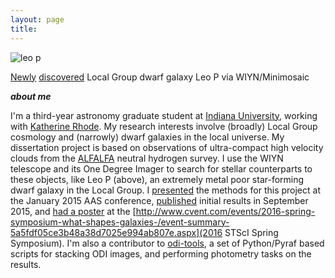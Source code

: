 ```yaml
---
layout: page
title:
---
```

![leo p](/media/LeoP.png)
<p class="message">
  <a href="http://adsabs.harvard.edu/abs/2013AJ....146...15G">Newly</a>&nbsp;<a href="http://adsabs.harvard.edu/abs/2013AJ....145..149R">discovered</a> Local Group dwarf galaxy Leo P via WIYN/Minimosaic
</p>

***about me***

I'm a third-year astronomy graduate student at [Indiana University](http://astro.indiana.edu), working with [Katherine Rhode](http://www.astro.indiana.edu/faculty/rhode.shtml). 
My research interests involve (broadly) Local Group cosmology and (narrowly) dwarf galaxies in the local universe. My dissertation project is based on observations of ultra-compact high velocity clouds from the [ALFALFA](http://egg.astro.cornell.edu/index.php/) neutral hydrogen survey. I use the WIYN telescope and its One Degree Imager to search for stellar counterparts to these objects, like Leo P (above), an extremely metal poor star-forming dwarf galaxy in the Local Group. I [presented](/media/aas15.poster.pdf) the methods for this project at the January 2015 AAS conference, [published](http://adsabs.harvard.edu/abs/2015ApJ...811...35J) initial results in September 2015, and [had a poster](/media/stsci16.poster.pdf) at the [http://www.cvent.com/events/2016-spring-symposium-what-shapes-galaxies-/event-summary-5a5fdf05ce3b48a38d7025e994ab807e.aspx](2016 STScI Spring Symposium).
I'm also a contributor to [odi-tools](https://github.iu.edu/wjanesh/odi-tools), a set of Python/Pyraf based scripts for stacking ODI images, and performing photometry tasks on the results.
